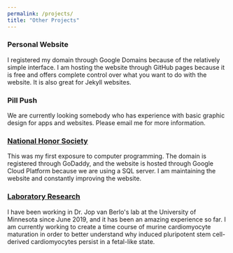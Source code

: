 ```yaml
---
permalink: /projects/
title: "Other Projects"
---
```

### Personal Website
I registered my domain through Google Domains because of the relatively simple interface. I am hosting the website through GitHub pages because it is free and offers complete control over what you want to do with the website. It is also great for Jekyll websites.

### Pill Push
We are currently looking somebody who has experience with basic graphic design for apps and websites. Please email me for more information.

### [National Honor Society](https://moundsviewnhs.com/)
This was my first exposure to computer programming. The domain is registered through GoDaddy, and the website is hosted through Google Cloud Platform because we are using a SQL server. I am maintaining the website and constantly improving the website.

### [Laboratory Research](https://www.heart.umn.edu/our-research/van-berlo-lab)
I have been working in Dr. Jop van Berlo's lab at the University of Minnesota since June 2019, and it has been an amazing experience so far. I am currently working to create a time course of murine cardiomyocyte maturation in order to better understand why induced pluripotent stem cell-derived cardiomyocytes persist in a fetal-like state.
